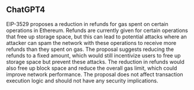 ## ChatGPT4

EIP-3529 proposes a reduction in refunds for gas spent on certain operations in Ethereum. Refunds are currently given for certain operations that free up storage space, but this can lead to potential attacks where an attacker can spam the network with these operations to receive more refunds than they spent on gas. The proposal suggests reducing the refunds to a fixed amount, which would still incentivize users to free up storage space but prevent these attacks. The reduction in refunds would also free up block space and reduce the overall gas limit, which could improve network performance. The proposal does not affect transaction execution logic and should not have any security implications.
